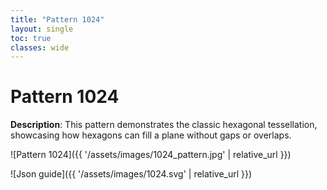 ```yaml
---
title: "Pattern 1024"
layout: single
toc: true
classes: wide
---
```


# Pattern 1024

**Description**: This pattern demonstrates the classic hexagonal tessellation, showcasing how hexagons can fill a plane without gaps or overlaps.

![Pattern 1024]({{ '/assets/images/1024_pattern.jpg' | relative_url }})

![Json guide]({{ '/assets/images/1024.svg' | relative_url }})